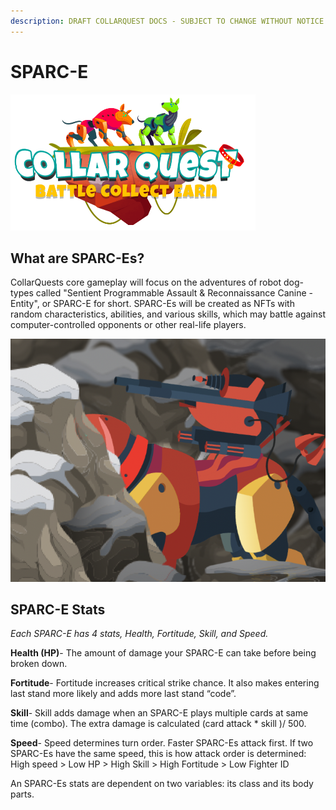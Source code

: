 ```yaml
---
description: DRAFT COLLARQUEST DOCS - SUBJECT TO CHANGE WITHOUT NOTICE.
---
```


# SPARC-E

![CollarQuest a Metaverse Play2Earn Ecosystem](../../../.gitbook/assets/CollarQuest-SM.png)

## **What are SPARC-Es?**

CollarQuests core gameplay will focus on the adventures of robot dog-types called "Sentient Programmable Assault & Reconnaissance Canine - Entity", or SPARC-E for short. SPARC-Es will be created as NFTs with random characteristics, abilities, and various skills, which may battle against computer-controlled opponents or other real-life players.

![SPARC-E on Patrol](../../../.gitbook/assets/SPARC-E-Patrol.png)

## **SPARC-E Stats**

_Each SPARC-E has 4 stats, Health, Fortitude, Skill, and Speed._

**Health (HP)**- The amount of damage your SPARC-E can take before being broken down.

**Fortitude**- Fortitude increases critical strike chance. It also makes entering last stand more likely and adds more last stand “code”.

**Skill**- Skill adds damage when an SPARC-E plays multiple cards at same time (combo). The extra damage is calculated (card attack \* skill )/ 500.

**Speed**- Speed determines turn order. Faster SPARC-Es attack first. If two SPARC-Es have the same speed, this is how attack order is determined: High speed > Low HP > High Skill > High Fortitude > Low Fighter ID

An SPARC-Es stats are dependent on two variables: its class and its body parts.
